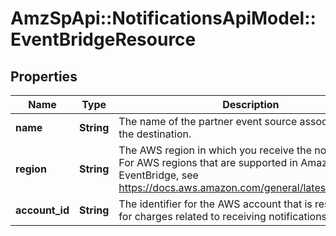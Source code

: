 # AmzSpApi::NotificationsApiModel::EventBridgeResource

## Properties
Name | Type | Description | Notes
------------ | ------------- | ------------- | -------------
**name** | **String** | The name of the partner event source associated with the destination. | 
**region** | **String** | The AWS region in which you receive the notifications. For AWS regions that are supported in Amazon EventBridge, see https://docs.aws.amazon.com/general/latest/gr/ev.html. | 
**account_id** | **String** | The identifier for the AWS account that is responsible for charges related to receiving notifications. | 

